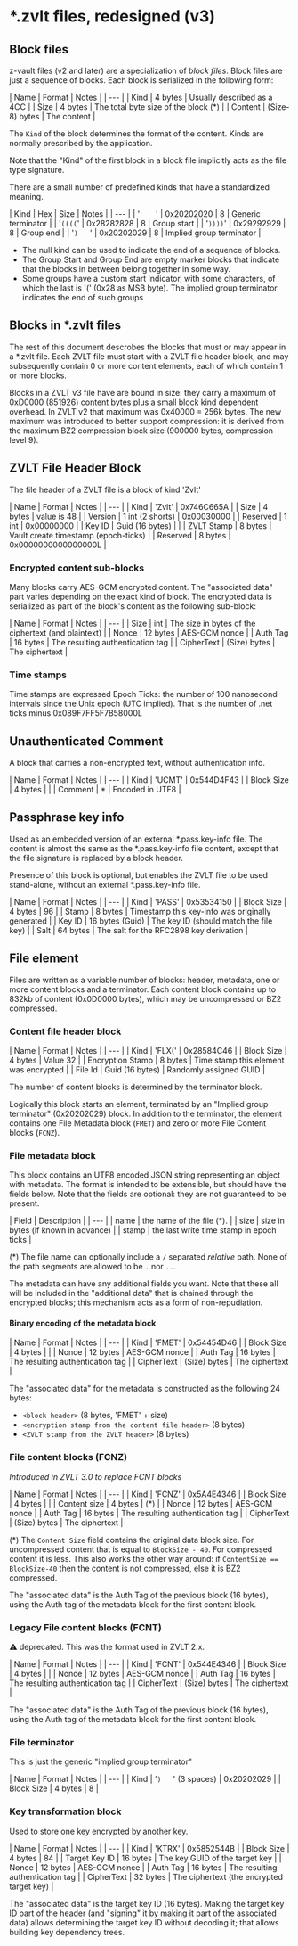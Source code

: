 ﻿# *.zvlt files, redesigned (v3)

## Block files

z-vault files (v2 and later) are a specialization of _block files_.
Block files are just a sequence of blocks. Each block is serialized
in the following form:

| Name | Format | Notes |
| --- |
| Kind | 4 bytes | Usually described as a 4CC |
| Size | 4 bytes | The total byte size of the block (*) |
| Content | (Size-8) bytes | The content |

The `Kind` of the block determines the format of the content. Kinds
are normally prescribed by the application.

Note that the "Kind" of the first block in a block file implicitly
acts as the file type signature.

There are a small number of predefined kinds that have a standardized meaning.

| Kind | Hex | Size | Notes |
| --- |
| '`    `' | 0x20202020 | 8 | Generic terminator |
| '`((((`' | 0x28282828 | 8 | Group start |
| '`))))`' | 0x29292929 | 8 | Group end |
| '`)   `' | 0x20202029 | 8 | Implied group terminator |

* The null kind can be used to indicate the end of a sequence of blocks.
* The Group Start and Group End are empty marker blocks that indicate that
the blocks in between belong together in some way.
* Some groups have a custom start indicator, with some characters,
of which the last is '(' (0x28 as MSB byte). The implied group
terminator indicates the end of such groups

## Blocks in *.zvlt files

The rest of this document descrobes the blocks that must or may
appear in a *.zvlt file. Each ZVLT file must start with a ZVLT file
header block, and may subsequently contain 0 or more content elements,
each of which contain 1 or more blocks.

Blocks in a ZVLT v3 file have are bound in size: they carry a maximum
of 0xD0000 (851926) content bytes plus a small block kind dependent
overhead.	In ZVLT v2 that maximum was 0x40000 = 256k bytes. The new
maximum was introduced to better support compression: it is derived
from the maximum BZ2 compression block size (900000 bytes, compression
level 9).

## ZVLT File Header Block

The file header of a ZVLT file is a block of kind 'Zvlt'

| Name | Format | Notes |
| --- | 
| Kind | 'Zvlt' | 0x746C665A |
| Size | 4 bytes | value is 48 |
| Version | 1 int (2 shorts) | 0x00030000 |
| Reserved | 1 int | 0x00000000 |
| Key ID | Guid (16 bytes) | |
| ZVLT Stamp | 8 bytes | Vault create timestamp (epoch-ticks) |
| Reserved | 8 bytes | 0x0000000000000000L |

### Encrypted content sub-blocks

Many blocks carry AES-GCM encrypted content. The "associated data" part
varies depending on the exact kind of block. The encrypted data is
serialized as part of the block's content as the following sub-block:

| Name | Format | Notes |
| --- |
| Size | int | The size in bytes of the ciphertext (and plaintext) |
| Nonce | 12 bytes | AES-GCM nonce |
| Auth Tag | 16 bytes | The resulting authentication tag |
| CipherText | (Size) bytes | The ciphertext |

### Time stamps

Time stamps are expressed Epoch Ticks: the number of 100 nanosecond
intervals since the Unix epoch (UTC implied). That is the number of 
.net ticks minus 0x089F7FF5F7B58000L

## Unauthenticated Comment

A block that carries a non-encrypted text, without authentication
info.

| Name | Format | Notes |
| --- |
| Kind | 'UCMT' | 0x544D4F43 |
| Block Size | 4 bytes | |
| Comment | * | Encoded in UTF8 |

## Passphrase key info

Used as an embedded version of an external *.pass.key-info file. The
content is almost the same as the *.pass.key-info file content, except
that the file signature is replaced by a block header.

Presence of this block is optional, but enables the ZVLT file to be used
stand-alone, without an external *.pass.key-info file.

| Name | Format | Notes |
| --- |
| Kind | 'PASS' | 0x53534150 |
| Block Size | 4 bytes | 96 |
| Stamp | 8 bytes | Timestamp this key-info was originally generated |
| Key ID | 16 bytes (Guid) | The key ID (should match the file key) |
| Salt | 64 bytes | The salt for the RFC2898 key derivation |

## File element

Files are written as a variable number of blocks: header, metadata,
one or more content blocks and a terminator. Each content block
contains up to 832kb of content (0x0D0000 bytes), which may be
uncompressed or BZ2 compressed.

### Content file header block

| Name | Format | Notes |
| --- |
| Kind | 'FLX(' | 0x28584C46 |
| Block Size | 4 bytes | Value 32 |
| Encryption Stamp | 8 bytes | Time stamp this element was encrypted |
| File Id | Guid (16 bytes) | Randomly assigned GUID |

The number of content blocks is determined by the terminator block.

Logically this block starts an element, terminated by an "Implied
group terminator" (0x20202029) block. In addition to the terminator,
the element contains one File Metadata block (`FMET`) and zero or
more File Content blocks (`FCNZ`).

### File metadata block

This block contains an UTF8 encoded JSON string representing an
object with metadata. The format is intended to be extensible, but
should have the fields below. Note that the fields are
optional: they are not guaranteed to be present.

| Field | Description |
| --- |
| name | the name of the file (*). |
| size | size in bytes (if known in advance) |
| stamp | the last write time stamp in epoch ticks | 

(*) The file name can optionally include a `/` separated _relative_
path. None of the path segments are allowed to be `.` nor `..`.

The metadata can have any additional fields you want. Note that these
all will be included in the "additional data" that is chained through
the encrypted blocks; this mechanism acts as a form of non-repudiation.

#### Binary encoding of the metadata block

| Name | Format | Notes |
| --- |
| Kind | 'FMET' | 0x54454D46 |
| Block Size | 4 bytes | |
| Nonce | 12 bytes | AES-GCM nonce |
| Auth Tag | 16 bytes | The resulting authentication tag |
| CipherText | (Size) bytes | The ciphertext |

The "associated data" for the metadata is constructed as the following
24 bytes:

* `<block header>` (8 bytes, 'FMET' + size)
* `<encryption stamp from the content file header>` (8 bytes)
* `<ZVLT stamp from the ZVLT header>` (8 bytes)

### File content blocks (FCNZ)

_Introduced in ZVLT 3.0 to replace FCNT blocks_

| Name | Format | Notes |
| --- |
| Kind | 'FCNZ' | 0x5A4E4346 |
| Block Size | 4 bytes | |
| Content size | 4 bytes | (*) |
| Nonce | 12 bytes | AES-GCM nonce |
| Auth Tag | 16 bytes | The resulting authentication tag |
| CipherText | (Size) bytes | The ciphertext |

(*) The `Content Size` field contains the original data block size. For
uncompressed content that is equal to `BlockSize - 40`. For
compressed content it is less. This also works the other way around:
if `ContentSize == BlockSize-40` then the content is not compressed,
else it is BZ2 compressed.

The "associated data" is the Auth Tag of the previous block
(16 bytes), using the Auth tag of the metadata block for the
first content block.

### Legacy File content blocks (FCNT)

:warning: deprecated. This was the format used in ZVLT 2.x.

| Name | Format | Notes |
| --- |
| Kind | 'FCNT' | 0x544E4346 |
| Block Size | 4 bytes | |
| Nonce | 12 bytes | AES-GCM nonce |
| Auth Tag | 16 bytes | The resulting authentication tag |
| CipherText | (Size) bytes | The ciphertext |

The "associated data" is the Auth Tag of the previous block
(16 bytes), using the Auth tag of the metadata block for the
first content block.

### File terminator

This is just the generic "implied group terminator"

| Name | Format | Notes |
| --- |
| Kind | '`)   `' (3 spaces) | 0x20202029 |
| Block Size | 4 bytes | 8 |


### Key transformation block

Used to store one key encrypted by another key.

| Name | Format | Notes |
| --- |
| Kind | 'KTRX' | 0x5852544B |
| Block Size | 4 bytes | 84 |
| Target Key ID | 16 bytes | The key GUID of the target key |
| Nonce | 12 bytes | AES-GCM nonce |
| Auth Tag | 16 bytes | The resulting authentication tag |
| CipherText | 32 bytes | The ciphertext (the encrypted target key) |

The "associated data" is the target key ID (16 bytes). Making the
target key ID part of the header (and "signing" it by making it part
of the associated data) allows determining the target key ID without
decoding it; that allows building key dependency trees.
